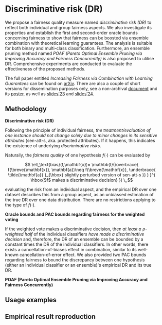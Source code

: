 # Discriminative risk (DR)


We propose a fairness quality measure named *discriminative risk (DR)* to reflect both individual and group fairness aspects. We also investigate its properties and establish the first and second-order oracle bounds concerning fairness to show that fairness can be boosted via ensemble combination with theoretical learning guarantees. The analysis is suitable for both binary and multi-class classification. Furthermore, an ensemble pruning method named *POAF (Pareto Optimal Ensemble Pruning via Improving
Accuracy and Fairness Concurrently)* is also proposed to utilise DR. Comprehensive experiments are conducted to evaluate the effectiveness of the proposed methods.

The full paper entitled *Increasing Fairness via Combination with Learning Guarantees* can be found on [arXiv](https://arxiv.org/pdf/2301.10813). There are also a couple of short versions for dissemination purposes only, see a non-archival [document](https://openreview.net/pdf?id=QHILhNkVUX) and its [poster](https://eustomadew.github.io/posters/2024_m3l_bounds.pdf), as well as [slides'23](https://eustomadew.github.io/slides/pre23_letall.pdf) and [slides'24](https://eustomadew.github.io/slides/pre24_melanie.pdf).


## Methodology

**Discriminative risk (DR)**

Following the principle of individual fairness, *the treatment/evaluation of one instance should not change solely due to minor changes in its sensitive attributes* (sen-att-s, aka. protected attributes). If it happens, this indicates the existence of underlying *discriminative risks*.

Naturally, the *fairness quality* of one hypothesis $f(\cdot)$ can be evaluated by

$$ \ell_\text{bias}(f,\mathbf{x})= \mathbb{I}(\overbrace{ f(\breve{\mathbf{x}}, \mathbf{a})\neq f(\breve{\mathbf{x}}, \underbrace{ \tilde{\mathbf{a}} }_{\hbox{ slightly perturbed version of sen-att-s }} ) }^{ \hbox{$f$ makes a discriminative decision} }) \,,$$

evaluating the risk from an individual aspect, and the empirical DR over one dataset describes this from a group aspect, as an unbiassed estimation of the true DR over one data distribution. There are no restrictions applying to the type of $f(\cdot)$.


**Oracle bounds and PAC bounds regarding fairness for the weighted voting**

If the weighted vote makes a discriminative decision, then *at least a $\rho$-weighted half* of the individual classifiers *have made a discriminative decision* and, therefore, the DR of an ensemble can be bounded by a constant times the DR of the individual classifiers. In other words, there exists a cancellation-of-biases effect in combination, similar to its well-known cancellation-of-error effect. We also provided two PAC bounds regarding fairness to bound the discrepancy between one hypothesis (either an individual classifier or an ensemble)'s empirical DR and its true DR.


**POAF (Pareto Optimal Ensemble Pruning via Improving
Accuracy and Fairness Concurrently)**



## Usage examples
<!-- Examples of how to use them -->


## Empirical result reproduction
